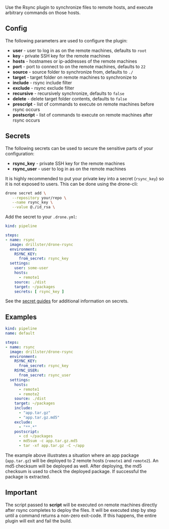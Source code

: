 Use the Rsync plugin to synchronize files to remote hosts, and execute arbitrary commands on those hosts.

## Config
The following parameters are used to configure the plugin:
- **user** - user to log in as on the remote machines, defaults to `root`
- **key** - private SSH key for the remote machines
- **hosts** - hostnames or ip-addresses of the remote machines
- **port** - port to connect to on the remote machines, defaults to `22`
- **source** - source folder to synchronize from, defaults to `./`
- **target** - target folder on remote machines to synchronize to
- **include** - rsync include filter
- **exclude** - rsync exclude filter
- **recursive** - recursively synchronize, defaults to `false`
- **delete** - delete target folder contents, defaults to `false`
- **prescript** - list of commands to execute on remote machines before rsync occurs
- **postscript** - list of commands to execute on remote machines after rsync occurs

## Secrets
The following secrets can be used to secure the sensitive parts of your configuration:
- **rsync_key** - private SSH key for the remote machines
- **rsync_user** - user to log in as on the remote machines

It is highly recommended to put your private key into a secret (`rsync_key`) so it is not exposed to users. This can be done using the drone-cli:

```sh
drone secret add \
   --repository your/repo \
   --name rsync_key \
   --value @./id_rsa \
```

Add the secret to your `.drone.yml`:
```yaml
kind: pipeline

steps:
- name: rsync
  image: drillster/drone-rsync
  environment:
    RSYNC_KEY:
      from_secret: rsync_key
  settings:
    user: some-user
    hosts:
      - remote1
    source: ./dist
    target: ~/packages
    secrets: [ rsync_key ]
```

See the [secret guides](https://docs.drone.io/user-guide/secrets/pre-repository/) for additional information on secrets.

## Examples
```yaml
kind: pipeline
name: default

steps:
- name: rsync
  image: drillster/drone-rsync
  environment:
    RSYNC_KEY:
      from_secret: rsync_key
    RSYNC_USER:
      from_secret: rsync_user
  settings:
    hosts:
      - remote1
      - remote2
    source: ./dist
    target: ~/packages
    include:
      - "app.tar.gz"
      - "app.tar.gz.md5"
    exclude:
      - "**.*"
    postscript:
      - cd ~/packages
      - md5sum -c app.tar.gz.md5
      - tar -xf app.tar.gz -C ~/app
```

The example above illustrates a situation where an app package (`app.tar.gz`) will be deployed to 2 remote hosts (`remote1` and `remote2`). An md5 checksum will be deployed as well. After deploying, the md5 checksum is used to check the deployed package. If successful the package is extracted.

## Important
The script passed to **script** will be executed on remote machines directly after rsync completes to deploy the files. It will be executed step by step until a command returns a non-zero exit-code. If this happens, the entire plugin will exit and fail the build.

